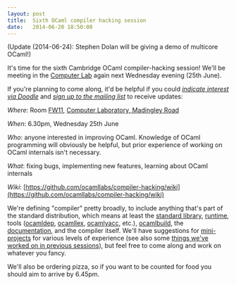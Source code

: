 ```yaml
---
layout: post
title:  Sixth OCaml compiler hacking session
date:   2014-06-20 18:50:00
---
```


(Update (2014-06-24): Stephen Dolan will be giving a demo of multicore OCaml!)

It's time for the sixth Cambridge OCaml compiler-hacking session!  We'll be meeting in the [Computer Lab](http://www.cl.cam.ac.uk/) again next Wednesday evening (25th June).

If you're planning to come along, it'd be helpful if you could [*indicate interest via Doodle*](http://doodle.com/2ps9gunbkiy3tp6i) and [*sign up to the mailing list*](http://lists.ocaml.org/listinfo/cam-compiler-hacking) to receive updates:

*Where*: Room [FW11](http://www.cl.cam.ac.uk/research/dtg/openroommap/static/?s=FW11&amp;labels=1), [Computer Laboratory, Madingley Road](http://www.cl.cam.ac.uk/directions/)

*When*: 6.30pm, Wednesday 25th June

*Who*: anyone interested in improving OCaml. Knowledge of OCaml programming will obviously be helpful, but prior experience of working on OCaml internals isn't necessary.

*What*: fixing bugs, implementing new features, learning about OCaml internals

*Wiki*: [https://github.com/ocamllabs/compiler-hacking/wiki](https://github.com/ocamllabs/compiler-hacking/wiki)

We're defining "compiler" pretty broadly, to include anything that's part of the standard distribution, which means at least the [standard library][stdlib], [runtime][runtime], tools ([ocamldep][ocamldep], [ocamllex][ocamllex], [ocamlyacc][ocamlyacc], etc.), [ocamlbuild][ocamlbuild], the [documentation][ocaml-documentation], and the compiler itself. We'll have suggestions for [mini-projects][things-to-work-on] for various levels of experience (see also some [things we've worked on in previous sessions][things-worked-on]), but feel free to come along and work on whatever you fancy.

We'll also be ordering pizza, so if you want to be counted for food you should aim to arrive by 6.45pm.

[stdlib]: http://caml.inria.fr/pub/docs/manual-ocaml-4.01/libref/index.html
[runtime]: http://caml.inria.fr/pub/docs/manual-ocaml-4.00/manual024.html
[ocamldep]: http://caml.inria.fr/pub/docs/manual-ocaml-4.01/depend.html
[ocamllex]: http://caml.inria.fr/pub/docs/manual-ocaml-4.00/manual026.html#toc105
[ocamlyacc]: http://caml.inria.fr/pub/docs/manual-ocaml-4.00/manual026.html#toc107
[ocamlbuild]: http://caml.inria.fr/pub/docs/manual-ocaml-4.00/manual032.html
[ocaml-documentation]: http://caml.inria.fr/resources/doc/index.en.html
[things-to-work-on]: https://github.com/ocamllabs/compiler-hacking/wiki/Things-to-work-on
[things-worked-on]: https://github.com/ocamllabs/compiler-hacking/wiki/Things-previously-worked-on
[multicore]: http://www.cl.cam.ac.uk/projects/ocamllabs/tasks/compiler.html#Multicore